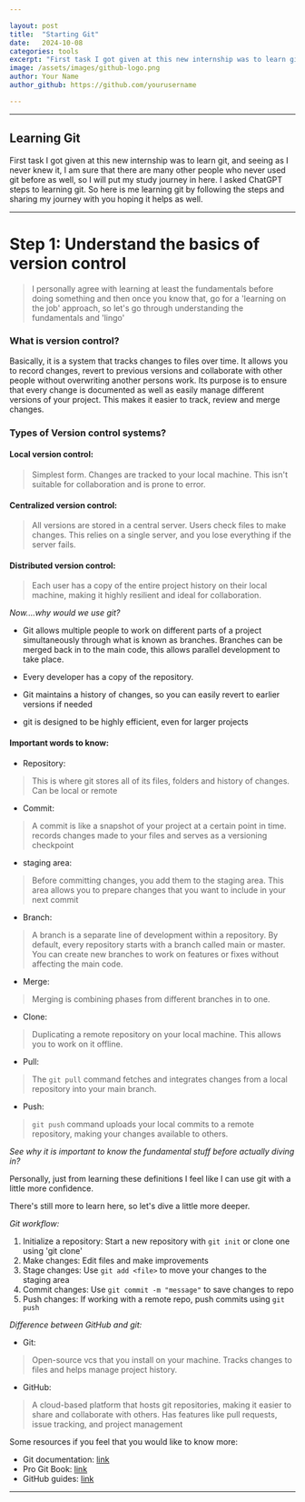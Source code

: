 ```yaml
---

layout: post
title:  "Starting Git"
date:   2024-10-08 
categories: tools
excerpt: "First task I got given at this new internship was to learn git, and seeing as I never knew it, I am sure that there are many other people who never used git before as well, so I will put my study journey in here. I asked ChatGPT steps to learning git. So here is me learning git by following the steps and sharing my journey with you hoping it helps as well."
image: /assets/images/github-logo.png
author: Your Name
author_github: https://github.com/yourusername

---
```



___

## Learning Git


First task I got given at this new internship was to learn git, and seeing as I never knew it, I am sure that there are many other people who never used git before as well, so I will put my study journey in here. I asked ChatGPT steps to learning git. So here is me learning git by following the steps and sharing my journey with you hoping it helps as well.

___

# Step 1: Understand the basics of version control


>I personally agree with learning at least the fundamentals before doing something and then once you know that, go for a 'learning on the job' approach, so let's go through understanding the fundamentals and 'lingo'


### What is version control?

Basically, it is a system that tracks changes to files over time. It allows you to record changes, revert to previous versions and collaborate with other people without overwriting another persons work. Its purpose is to ensure that every change is documented as well as easily manage different versions of your project. This makes it easier to track, review and merge changes.


### Types of Version control systems?

#### Local version control: 
> Simplest form. Changes are tracked to your local machine. This isn't suitable for collaboration and is prone to error.

#### Centralized version control: 
> All versions are stored in a central server. Users check files to make changes. This relies on a single server, and you lose everything if the server fails.

#### Distributed version control: 
> Each user has a copy of the entire project history on their local machine, making it highly resilient and ideal for collaboration.



*Now....why would we use git?*

- Git allows multiple people to work on different parts of a project simultaneously through what is known as branches. Branches can be merged back in to the main code, this allows parallel development to take place.

- Every developer has a copy of the repository.

- Git maintains a history of changes, so you can easily revert to earlier versions if needed 

- git is designed to be highly efficient, even for larger projects 



#### Important words to know:
- Repository: 
>This is where git stores all of its files, folders and history of changes. Can be local or remote 
- Commit: 
> A commit is like a snapshot of your project at a certain point in time. records changes made to your files and serves as a versioning checkpoint 
- staging area: 
> Before committing changes, you add them to the staging area. This area allows you to prepare changes that you want to include in your next commit 
- Branch: 
> A branch is a separate line of development within a repository. By default, every repository starts with a branch called main or master. You can create new branches to work on features or fixes without affecting the main code.
- Merge: 
> Merging is combining phases from different branches in to one.
- Clone: 
> Duplicating a remote repository on your local machine. This allows you to work on it offline.
- Pull: 
> The `git pull` command fetches and integrates changes from a local repository into your main branch.
- Push: 
> `git push` command uploads your local commits to a remote repository, making your changes available to others.


*See why it is important to know the fundamental stuff before actually diving in?*

Personally, just from learning these definitions I feel like I can use git with a little more confidence.

There's still more to learn here, so let's dive a little more deeper.


*Git workflow:*

1. Initialize a repository: Start a new repository with `git init` or clone one using 'git clone'
2. Make changes: Edit files and make improvements
3. Stage changes: Use `git add <file>` to move your changes to the staging area
4. Commit changes: Use `git commit -m "message"` to save changes to repo
5. Push changes: If working with a remote repo, push commits using `git push`


*Difference between GitHub and git:*
- Git: 
>Open-source vcs that you install on your machine. Tracks changes to files and helps manage project history.
 - GitHub: 
 > A cloud-based platform that hosts git repositories, making it easier to share and collaborate with others. Has features like pull requests, issue tracking, and project management 


Some resources if you feel that you would like to know more:

- Git documentation: [link](https://git-scm.com/doc)
- Pro Git Book: [link](https://git-scm.com/book/en/v2)
- GitHub guides: [link](https://docs.github.com/en)


___
